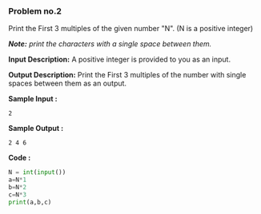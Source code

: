 ### Problem no.2

Print the First 3 multiples of the given number "N". (N is a positive integer)

***Note:** print the characters with a single space between them.*

**Input Description:**
A positive integer is provided to you as an input.

**Output Description:**
Print the First 3 multiples of the number with single spaces between them as an output.

**Sample Input :**
```
2
```

**Sample Output :**
```
2 4 6
```

**Code :**
```python
N = int(input())
a=N*1
b=N*2
c=N*3
print(a,b,c)
```
